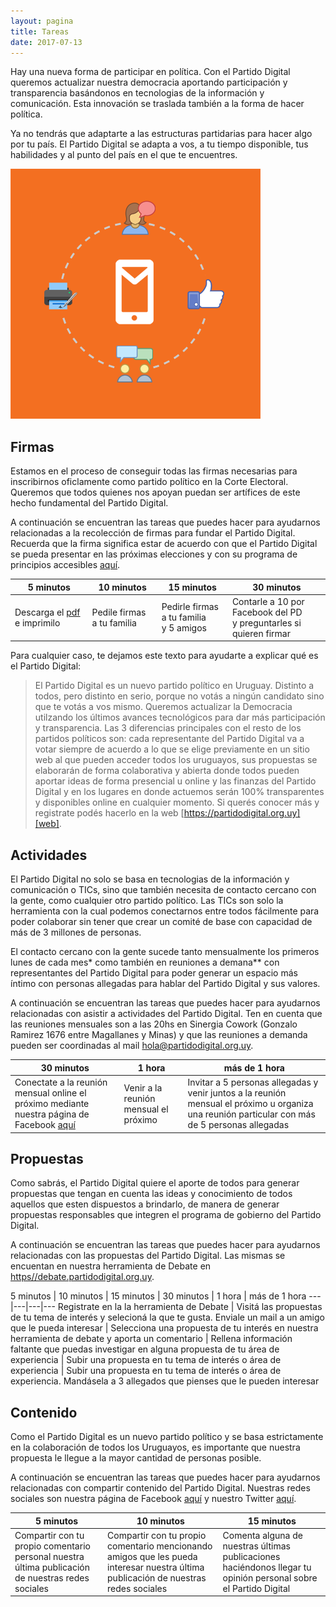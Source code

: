 ```yaml
---
layout: pagina
title: Tareas
date: 2017-07-13
---
```


<div class="banner">
    <div class="col-md-9">
      <p>Hay una nueva forma de participar en política. Con el Partido Digital queremos actualizar nuestra democracia aportando participación y transparencia basándonos en tecnologias de la información y comunicación. Esta innovación se traslada también a la forma de hacer política.</p>
      <p>Ya no tendrás que adaptarte a las estructuras partidarias para hacer algo por tu país. El Partido Digital se adapta a vos, a tu tiempo disponible, tus habilidades y al punto del país en el que te encuentres.</p>
    </div>
    <div class="col-md-3">
        <img src="assets/img/tareas.png" class="img-fluid">
    </div>
</div>

## Firmas

Estamos en el proceso de conseguir todas las firmas necesarias para inscribirnos oficlamente como partido político en la Corte Electoral. Queremos que todos quienes nos apoyan puedan ser artífices de este hecho fundamental del Partido Digital.

A continuación se encuentran las tareas que puedes hacer para ayudarnos relacionadas a la recolección de firmas para fundar el Partido Digital. Recuerda que la firma significa estar de acuerdo con que el Partido Digital se pueda presentar en las próximas elecciones y con su programa de principios accesibles [aquí][principios].

5 minutos | 10 minutos | 15 minutos | 30 minutos
---|---|---|---
Descarga el [pdf] e imprimilo | Pedile firmas a tu familia | Pedirle firmas a tu familia <br> y 5 amigos | Contarle a 10 por Facebook del PD <br> y preguntarles si quieren firmar

Para cualquier caso, te dejamos este texto para ayudarte a explicar qué es el Partido Digital:

> El Partido Digital es un nuevo partido político en Uruguay. Distinto a todos, pero distinto en serio, porque no votás a ningún candidato sino que te votás a vos mismo. Queremos actualizar la Democracia utilzando los últimos avances tecnológicos para dar más participación y transparencia. Las 3 diferencias principales con el resto de los partidos políticos son: cada representante del Partido Digital va a votar siempre de acuerdo a lo que se elige previamente en un sitio web al que pueden acceder todos los uruguayos, sus propuestas se elaborarán de forma colaborativa y abierta donde todos pueden aportar ideas de forma presencial u online y las finanzas del Partido Digital y en los lugares en donde actuemos serán 100% transparentes y disponibles online en cualquier momento. Si querés conocer más y registrate podés hacerlo en la web [https://partidodigital.org.uy][web].

## Actividades

El Partido Digital no solo se basa en tecnologias de la información y comunicación o TICs, sino que también necesita de contacto cercano con la gente, como cualquier otro partido político. Las TICs son solo la herramienta con la cual podemos conectarnos entre todos fácilmente para poder colaborar sin tener que crear un comité de base con capacidad de más de 3 millones de personas.

El contacto cercano con la gente sucede tanto mensualmente los primeros lunes de cada mes* como también en reuniones a demana** con representantes del Partido Digital para poder generar un espacio más íntimo con personas allegadas para hablar del Partido Digital y sus valores.

A continuación se encuentran las tareas que puedes hacer para ayudarnos relacionadas con asistir a actividades del Partido Digital. Ten en cuenta que las reuniones mensuales son a las 20hs en Sinergia Cowork (Gonzalo Ramirez 1676 entre Magallanes y Minas) y que las reuniones a demanda pueden ser coordinadas al mail [hola@partidodigital.org.uy].

30 minutos | 1 hora | más de 1 hora
---|---|---
Conectate a la reunión mensual online el próximo <span class="proximaReunion"></span> mediante nuestra página de Facebook [aquí][facebook] | Venir a la reunión mensual el próximo <span class="proximaReunion"></span> | Invitar a 5 personas allegadas y venir juntos a la reunión mensual el próximo <span class="proximaReunion"></span> u organiza una reunión particular con más de 5 personas allegadas

## Propuestas

Como sabrás, el Partido Digital quiere el aporte de todos para generar propuestas que tengan en cuenta las ideas y conocimiento de todos aquellos que esten dispuestos a brindarlo, de manera de generar propuestas responsables que integren el programa de gobierno del Partido Digital.

A continuación se encuentran las tareas que puedes hacer para ayudarnos relacionadas con las propuestas del Partido Digital. Las mismas se encuentan en nuestra herramienta de Debate en [https//debate.partidodigital.org.uy][debate].

5 minutos | 10 minutos | 15 minutos | 30 minutos | 1 hora | más de 1 hora
---|---|---|---
Registrate en la la herramienta de Debate | Visitá las propuestas de tu tema de interés y selecioná la que te gusta. Enviale un mail a un amigo que le pueda interesar | Selecciona una propuesta de tu interés en nuestra herramienta de debate y aporta un comentario | Rellena información faltante que puedas investigar en alguna propuesta de tu área de experiencia | Subir una propuesta en tu tema de interés o área de experiencia | Subir una propuesta en tu tema de interés o área de experiencia. Mandásela a 3 allegados que pienses que le pueden interesar

## Contenido

Como el Partido Digital es un nuevo partido político y se basa estrictamente en la colaboración de todos los Uruguayos, es importante que nuestra propuesta le llegue a la mayor cantidad de personas posible.

A continuación se encuentran las tareas que puedes hacer para ayudarnos relacionadas con compartir contenido del Partido Digital. Nuestras redes sociales son nuestra página de Facebook [aquí][facebook] y nuestro Twitter [aquí][twitter].

5 minutos | 10 minutos | 15 minutos
---|---|---
Compartir con tu propio comentario personal nuestra última publicación de nuestras redes sociales | Compartir con tu propio comentario mencionando amigos que les pueda interesar nuestra última publicación de nuestras redes sociales | Comenta alguna de nuestras últimas publicaciones haciéndonos llegar tu opinión personal sobre el Partido Digital

[web]: https://partidodigital.org.uy
[principios]: /documentos/programa-de-principios
[pdf]: https://recursos.partidodigital.org.uy/assets/pdf/hoja_firma.pdf
[debate]: https://debate.partidodigital.org.uy
[facebook]: https://www.facebook.com/PDigitalUY
[twitter]: https://www.twitter.com/PDigitalUY
[hola@partidodigital.org.uy]: mailto:hola@partidodigital.org.uy